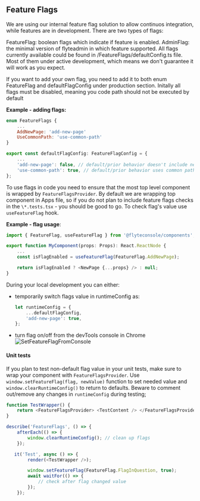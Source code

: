 ## Feature Flags

We are using our internal feature flag solution to allow continuos integration, while features are in development. There are two types of flags:

FeatureFlag: boolean flags which indicate if feature is enabled.
AdminFlag: the minimal version of flyteadmin in which feature supported.
All flags currently available could be found in /FeatureFlags/defaultConfig.ts file. Most of them under active development, which means we don't guarantee it will work as you expect.

If you want to add your own flag, you need to add it to both enum FeatureFlag and defaultFlagConfig under production section. Initally all flags must be disabled, meaning you code path should not be executed by default

**Example - adding flags:**

```javascript
enum FeatureFlags {
    ...
    AddNewPage: 'add-new-page'
    UseCommonPath: 'use-common-path'
}

export const defaultFlagConfig: FeatureFlagConfig = {
    ...
    'add-new-page': false, // default/prior behavior doesn't include new page
    'use-common-path': true, // default/prior behavior uses common path
};
```

To use flags in code you need to ensure that the most top level component is wrapped by `FeatureFlagsProvider`.
By default we are wrapping top component in Apps file, so if you do not plan to include
feature flags checks in the `\*.tests.tsx` - you should be good to go.
To check flag's value use `useFeatureFlag` hook.

**Example - flag usage**:

```javascript
import { FeatureFlag, useFeatureFlag } from '@flyteconsole/components';

export function MyComponent(props: Props): React.ReactNode {
    ...
    const isFlagEnabled = useFeatureFlag(FeatureFlag.AddNewPage);

    return isFlagEnabled ? <NewPage {...props} /> : null;
}
```

During your local development you can either:

-   temporarily switch flags value in runtimeConfig as:
    ```javascript
    let runtimeConfig = {
        ...defaultFlagConfig,
        'add-new-page': true,
    };
    ```
-   turn flag on/off from the devTools console in Chrome
    ![SetFeatureFlagFromConsole](https://user-images.githubusercontent.com/55718143/150002962-f12bbe57-f221-4bbd-85e3-717aa0221e89.gif)

#### Unit tests

If you plan to test non-default flag value in your unit tests, make sure to wrap your component with `FeatureFlagsProvider`.
Use `window.setFeatureFlag(flag, newValue)` function to set needed value and `window.clearRuntimeConfig()`
to return to defaults. Beware to comment out/remove any changes in `runtimeConfig` during testing;

```javascript
function TestWrapper() {
    return <FeatureFlagsProvider> <TestContent /> </FeatureFlagsProvider>
}

describe('FeatureFlags', () => {
    afterEach(() => {
        window.clearRuntimeConfig(); // clean up flags
    });

   it('Test', async () => {
        render(<TestWrapper />);

        window.setFeatureFlag(FeatureFlag.FlagInQuestion, true);
        await waitFor(() => {
            // check after flag changed value
        });
    });
```
